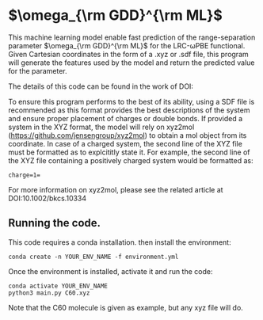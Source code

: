 # $\omega_{\rm GDD}^{\rm ML}$

This machine learning model enable fast prediction of the range-separation parameter $\omega_{\rm GDD}^{\rm ML}$ for the LRC-&omega;PBE functional. Given Cartesian coordinates in the form of a .xyz or .sdf file, this program will generate the features used by the model and return the predicted value for the parameter.

The details of this code can be found in the work of DOI:

To ensure this program performs to the best of its ability, using a SDF file is recommended as this format provides the best descriptions of the system and ensure proper placement of charges or double bonds. If provided a system in the XYZ format, the model will rely on xyz2mol (https://github.com/jensengroup/xyz2mol) to obtain a mol object from its coordinate. In case of a charged system, the second line of the XYZ file must be formatted as to explcititly state it. For example, the second line of the XYZ file containing a positively charged system would be formatted as:
```
charge=1=
```
For more information on xyz2mol, please see the related article at DOI:10.1002/bkcs.10334

## Running the code.

This code requires a conda installation. then install the environment:
```
conda create -n YOUR_ENV_NAME -f environment.yml
```

Once the environment is installed, activate it and run the code:
 ```
 conda activate YOUR_ENV_NAME
 python3 main.py C60.xyz
 ```
 
 Note that the C60 molecule is given as example, but any xyz file will do.
